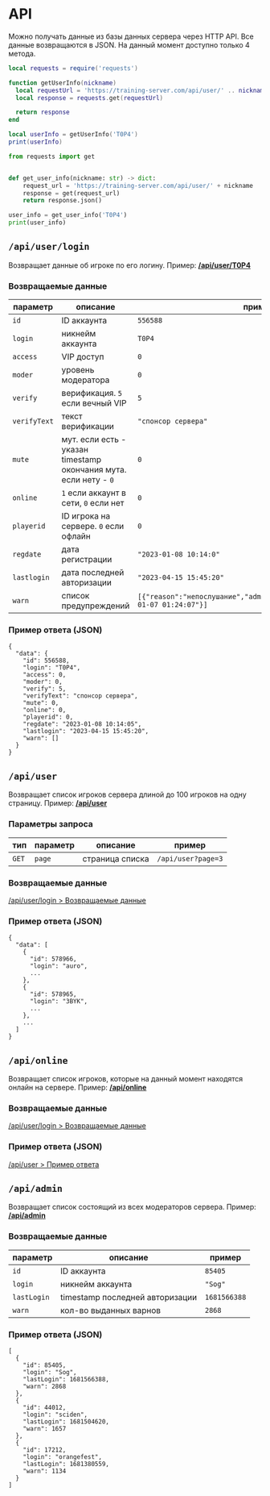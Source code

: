 # API

Можно получать данные из базы данных сервера через HTTP API. Все данные возвращаются в JSON.
На данный момент доступно только 4 метода.

```lua title="Пример запроса к API на MoonLoader с использованием lua-requests"
local requests = require('requests')

function getUserInfo(nickname)
  local requestUrl = 'https://training-server.com/api/user/' .. nickname
  local response = requests.get(requestUrl)

  return response
end

local userInfo = getUserInfo('T0P4')
print(userInfo)
```

```py title="Пример запроса к API на Python"
from requests import get


def get_user_info(nickname: str) -> dict:
    request_url = 'https://training-server.com/api/user/' + nickname
    response = get(request_url)
    return response.json()

user_info = get_user_info('T0P4')
print(user_info)
```

## `/api/user/login`

Возвращает данные об игроке по его логину. Пример: **[/api/user/T0P4](https://training-server.com/api/user/T0P4)**

### Возвращаемые данные

| параметр     | описание                                                          | пример                                                                         |
|--------------|-------------------------------------------------------------------|--------------------------------------------------------------------------------|
| `id`         | ID аккаунта                                                       | `556588`                                                                       |
| `login`      | никнейм аккаунта                                                  | `T0P4`                                                                         |
| `access`     | VIP доступ                                                        | `0`                                                                            |
| `moder`      | уровень модератора                                                | `0`                                                                            |
| `verify`     | верификация. `5` если вечный VIP                                  | `5`                                                                            |
| `verifyText` | текст верификации                                                 | `"спонсор сервера"`                                                            |
| `mute`       | мут. если есть - указан timestamp окончания мута. если нету - `0` | `0`                                                                            |
| `online`     | `1` если аккаунт в сети, `0` если нет                             | `0`                                                                            |
| `playerid`   | ID игрока на сервере. `0` если офлайн                             | `0`                                                                            |
| `regdate`    | дата регистрации                                                  | `"2023-01-08 10:14:0"`                                                         |
| `lastlogin`  | дата последней авторизации                                        | `"2023-04-15 15:45:20"`                                                        |
| `warn`       | список предупреждений                                             | `[{"reason":"непослушание","admin":"Haiser","bantime":"2021-01-07 01:24:07"}]` |


### Пример ответа (JSON)
```
{
  "data": {
    "id": 556588,
    "login": "T0P4",
    "access": 0,
    "moder": 0,
    "verify": 5,
    "verifyText": "спонсор сервера",
    "mute": 0,
    "online": 0,
    "playerid": 0,
    "regdate": "2023-01-08 10:14:05",
    "lastlogin": "2023-04-15 15:45:20",
    "warn": []
  }
}
```

## `/api/user`

Возвращает список игроков сервера длиной до 100 игроков на одну страницу. Пример: **[/api/user](https://training-server.com/api/user)**

### Параметры запроса

| тип   | параметр | описание        | пример             |
|-------|----------|-----------------|--------------------|
| `GET` | `page`   | страница списка | `/api/user?page=3` |

### Возвращаемые данные

[/api/user/login > Возвращаемые данные](#_1)

### Пример ответа (JSON)

```
{
  "data": [
    {
      "id": 578966,
      "login": "auro",
      ...
    },
    {
      "id": 578965,
      "login": "3BYK",
      ...
    },
    ...
  ]
}
```

## `/api/online`

Возвращает список игроков, которые на данный момент находятся онлайн на сервере. Пример: **[/api/online](https://training-server.com/api/online)**

### Возвращаемые данные

[/api/user/login > Возвращаемые данные](#_1)

### Пример ответа (JSON)

[/api/user > Пример ответа](#json_1)

## `/api/admin`

Возвращает список состоящий из всех модераторов сервера. Пример: **[/api/admin](https://training-server.com/api/admin)**

### Возвращаемые данные

| параметр    | описание                        | пример       |
|-------------|---------------------------------|--------------|
| `id`        | ID аккаунта                     | `85405`      |
| `login`     | никнейм аккаунта                | `"Sog"`      |
| `lastLogin` | timestamp последней авторизации | `1681566388` |
| `warn`      | кол-во выданных варнов          | `2868`       |

### Пример ответа (JSON)

```
[
  {
    "id": 85405,
    "login": "Sog",
    "lastLogin": 1681566388,
    "warn": 2868
  },
  {
    "id": 44012,
    "login": "sciden",
    "lastLogin": 1681504620,
    "warn": 1657
  },
  {
    "id": 17212,
    "login": "orangefest",
    "lastLogin": 1681380559,
    "warn": 1134
  }
]
```